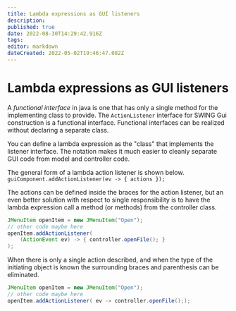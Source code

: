 ```yaml
---
title: Lambda expressions as GUI listeners
description: 
published: true
date: 2022-08-30T14:29:42.916Z
tags: 
editor: markdown
dateCreated: 2022-05-02T19:46:47.082Z
---
```




# Lambda expressions as GUI listeners

A *functional interface* in java is one that has only a single method for the implementing class to provide.  The `ActionListener` interface for SWING Gui construction is a functional interface.  Functional interfaces can be realized without declaring a separate class. 

You can define a lambda expression as the "class" that implements the listener interface. The notation makes it much easier to cleanly separate GUI code from model and controller code.

The general form of a lambda action listener is shown below.
 `guiComponent.addActionListener(ev -> { actions });`
 
 The actions can be defined inside the braces for the action listener, but an even better solution with respect to single responsibility is to have the lambda expression call a method (or methods) from the controller class.  

```java
JMenuItem openItem = new JMenuItem("Open");
// other code maybe here
openItem.addActionListener(
    (ActionEvent ev) -> { controller.openFile(); }
);
```

When there is only a single action described, and when the type of the initiating object is known the surrounding braces and parenthesis can be eliminated.

```java
JMenuItem openItem = new JMenuItem("Open");
// other code maybe here
openItem.addActionListener( ev -> controller.openFile(););
```




